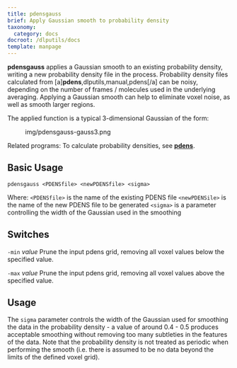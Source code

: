 ```yaml
---
title: pdensgauss
brief: Apply Gaussian smooth to probability density
taxonomy:
  category: docs
docroot: /dlputils/docs
template: manpage
---
```


**pdensgauss** applies a Gaussian smooth to an existing probability density, writing a new probability density file in the process. Probability density files calculated from [a]**pdens**,dlputils,manual,pdens[/a] can be noisy, depending on the number of frames / molecules used in the underlying averaging. Applying a Gaussian smooth can help to eliminate voxel noise, as well as smooth larger regions.

The applied function is a typical 3-dimensional Gaussian of the form:

<figure>
  <image>img/pdensgauss-gauss3.png</image>
</figure>

Related programs:
To calculate probability densities, see [**pdens**](/dlputils/docs/pdens).

## Basic Usage

```
pdensgauss <PDENSfile> <newPDENSfile> <sigma>
```

Where:
`<PDENSfile>` is the name of the existing PDENS file
`<newPDENSile>` is the name of the new PDENS file to be generated
`<sigma>` is a parameter controlling the width of the Gaussian used in the smoothing

## Switches

`-min` _value_
Prune the input pdens grid, removing all voxel values below the specified value.

`-max` _value_
Prune the input pdens grid, removing all voxel values above the specified value.

## Usage

The `sigma` parameter controls the width of the Gaussian used for smoothing the data in the probability density - a value of around 0.4 - 0.5 produces acceptable smoothing without removing too many subtleties in the features of the data. Note that the probability density is not treated as periodic when performing the smooth (i.e. there is assumed to be no data beyond the limits of the defined voxel grid).


